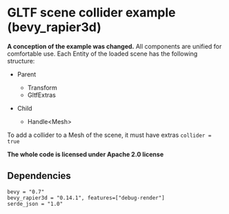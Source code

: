 # GLTF scene collider example (bevy_rapier3d)

**A conception of the example was changed.** All components are unified for comfortable use. Each Entity of the loaded scene has the following structure:

* Parent
	* Transform
	* GltfExtras

* Child
	* Handle\<Mesh\>
	
To add a collider to a Mesh of the scene, it must have extras `collider = true`

**The whole code is licensed under Apache 2.0 license**

## Dependencies

	bevy = "0.7"
	bevy_rapier3d = "0.14.1", features=["debug-render"]
	serde_json = "1.0"
